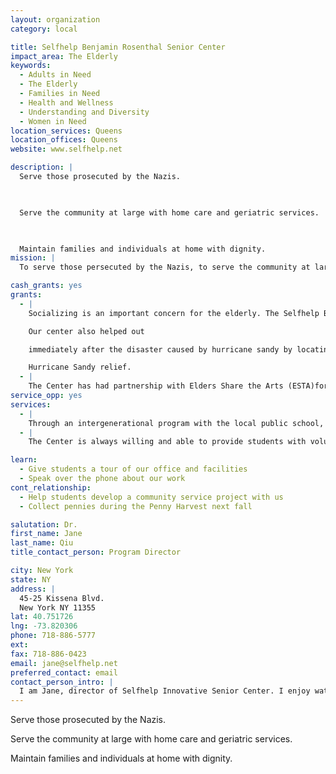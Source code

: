 ```yaml
---
layout: organization
category: local

title: Selfhelp Benjamin Rosenthal Senior Center
impact_area: The Elderly
keywords: 
  - Adults in Need
  - The Elderly
  - Families in Need
  - Health and Wellness
  - Understanding and Diversity
  - Women in Need
location_services: Queens
location_offices: Queens
website: www.selfhelp.net

description: |
  Serve those prosecuted by the Nazis.

  

  Serve the community at large with home care and geriatric services.

  

  Maintain families and individuals at home with dignity.
mission: |
  To serve those persecuted by the Nazis, to serve the community at large with homecare and geriatric service, and to maintain iindividuals and families at home with dignity

cash_grants: yes
grants: 
  - |
    Socializing is an important concern for the elderly. The Selfhelp Benjamin Rosenthal-Prince Street Senior Center (Selfhelp Innovative Senior Center) focuses on providing various opportunities for socialization and friendship. Through funded programs such as a Valentine's Sweet Heart Dance or a Volunteer Recognition Event would enable the seniors to come together to socialize and enjoy themselves. The Center received $600 in the previous year.

    Our center also helped out

    immediately after the disaster caused by hurricane sandy by locating shelters for seniors who lost electricity, but is no longer taking donations for

    Hurricane Sandy relief.
  - |
    The Center has had partnership with Elders Share the Arts (ESTA)for many years. The program helps bridge the gap between the generations by bringing together seniors and students from a local elementary school. Through an oral history project the seniors and the students learn a great deal about various cultures and the generations. The Center's share of the cost for the creative arts consultant for the program is $1,000. Funding has been cut 3% by the City and a cash grant would enable this wonderful program to continue.
service_opp: yes
services: 
  - |
    Through an intergenerational program with the local public school, P.S. 24 in Flushing, seniors and students from the 5th grade meet weekly and in May put together an Oral History Project Performance.
  - |
    The Center is always willing and able to provide students with volunteer opportunties. High school aged students can work in our kitchen assisting with the preparation of home delivered meals or making calls to our homebound clients as part of the Telephone Reassurance program.

learn: 
  - Give students a tour of our office and facilities
  - Speak over the phone about our work
cont_relationship: 
  - Help students develop a community service project with us
  - Collect pennies during the Penny Harvest next fall

salutation: Dr.
first_name: Jane
last_name: Qiu
title_contact_person: Program Director

city: New York
state: NY
address: |
  45-25 Kissena Blvd.  
  New York NY 11355
lat: 40.751726
lng: -73.820306
phone: 718-886-5777
ext: 
fax: 718-886-0423
email: jane@selfhelp.net
preferred_contact: email
contact_person_intro: |
  I am Jane, director of Selfhelp Innovative Senior Center. I enjoy watching our seniors play with young kids, which makes me feel younger too.
---
```

Serve those prosecuted by the Nazis.



Serve the community at large with home care and geriatric services.



Maintain families and individuals at home with dignity.
